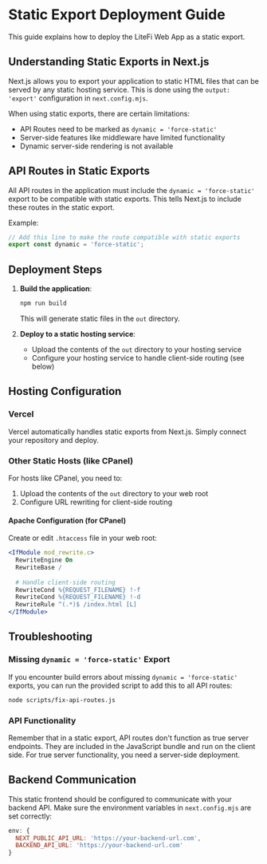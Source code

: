 # Static Export Deployment Guide

This guide explains how to deploy the LiteFi Web App as a static export.

## Understanding Static Exports in Next.js

Next.js allows you to export your application to static HTML files that can be served by any static hosting service. This is done using the `output: 'export'` configuration in `next.config.mjs`.

When using static exports, there are certain limitations:
- API Routes need to be marked as `dynamic = 'force-static'`
- Server-side features like middleware have limited functionality
- Dynamic server-side rendering is not available

## API Routes in Static Exports

All API routes in the application must include the `dynamic = 'force-static'` export to be compatible with static exports. This tells Next.js to include these routes in the static export.

Example:
```typescript
// Add this line to make the route compatible with static exports
export const dynamic = 'force-static';
```

## Deployment Steps

1. **Build the application**:
   ```bash
   npm run build
   ```
   This will generate static files in the `out` directory.

2. **Deploy to a static hosting service**:
   - Upload the contents of the `out` directory to your hosting service
   - Configure your hosting service to handle client-side routing (see below)

## Hosting Configuration

### Vercel

Vercel automatically handles static exports from Next.js. Simply connect your repository and deploy.

### Other Static Hosts (like CPanel)

For hosts like CPanel, you need to:

1. Upload the contents of the `out` directory to your web root
2. Configure URL rewriting for client-side routing

#### Apache Configuration (for CPanel)

Create or edit `.htaccess` file in your web root:

```apache
<IfModule mod_rewrite.c>
  RewriteEngine On
  RewriteBase /
  
  # Handle client-side routing
  RewriteCond %{REQUEST_FILENAME} !-f
  RewriteCond %{REQUEST_FILENAME} !-d
  RewriteRule ^(.*)$ /index.html [L]
</IfModule>
```

## Troubleshooting

### Missing `dynamic = 'force-static'` Export

If you encounter build errors about missing `dynamic = 'force-static'` exports, you can run the provided script to add this to all API routes:

```bash
node scripts/fix-api-routes.js
```

### API Functionality

Remember that in a static export, API routes don't function as true server endpoints. They are included in the JavaScript bundle and run on the client side. For true server functionality, you need a server-side deployment.

## Backend Communication

This static frontend should be configured to communicate with your backend API. Make sure the environment variables in `next.config.mjs` are set correctly:

```javascript
env: {
  NEXT_PUBLIC_API_URL: 'https://your-backend-url.com',
  BACKEND_API_URL: 'https://your-backend-url.com'
}
``` 